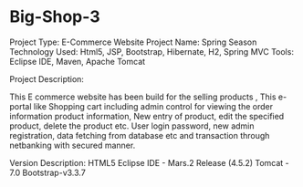 # Big-Shop-3

Project Type: E-Commerce Website
Project Name: Spring Season
Technology Used: Html5, JSP, Bootstrap, Hibernate, H2, Spring MVC
Tools:  Eclipse IDE, Maven, Apache Tomcat

Project Description:

This E commerce website has been build for the selling products , This e-portal like Shopping cart including admin control for viewing the order information product information, New entry of product, edit the specified product, delete the product etc. User login password, new admin registration, data fetching from database etc and transaction through netbanking with secured manner.

Version Description:
HTML5
Eclipse IDE - Mars.2 Release (4.5.2)
Tomcat - 7.0
Bootstrap-v3.3.7
